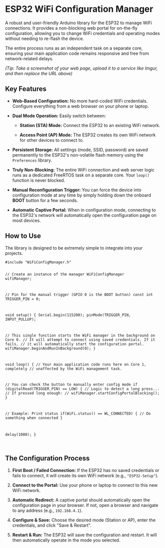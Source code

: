 <div contenteditable="true" translate="no" class="ProseMirror"><h1>ESP32 WiFi Configuration Manager</h1><p>A robust and user-friendly Arduino library for the ESP32 to manage WiFi connections. It provides a non-blocking web portal for on-the-fly configuration, allowing you to change WiFi credentials and operating modes without needing to re-flash the device.</p><p>The entire process runs as an independent task on a separate core, ensuring your main application code remains responsive and free from network-related delays.</p><p><em>(Tip: Take a screenshot of your web page, upload it to a service like Imgur, and then replace the URL above)</em></p><h2>Key Features</h2><ul><li><p><strong>Web-Based Configuration:</strong> No more hard-coded WiFi credentials. Configure everything from a web browser on your phone or laptop.</p></li><li><p><strong>Dual Mode Operation:</strong> Easily switch between:</p><ul><li><p><strong>Station (STA) Mode:</strong> Connect the ESP32 to an existing WiFi network.</p></li><li><p><strong>Access Point (AP) Mode:</strong> The ESP32 creates its own WiFi network for other devices to connect to.</p></li></ul></li><li><p><strong>Persistent Storage:</strong> All settings (mode, SSID, password) are saved permanently to the ESP32's non-volatile flash memory using the <code>Preferences</code> library.</p></li><li><p><strong>Truly Non-Blocking:</strong> The entire WiFi connection and web server logic runs as a dedicated FreeRTOS task on a separate core. Your <code>loop()</code> function is never blocked.</p></li><li><p><strong>Manual Reconfiguration Trigger:</strong> You can force the device into configuration mode at any time by simply holding down the onboard <strong>BOOT</strong> button for a few seconds.</p></li><li><p><strong>Automatic Captive Portal:</strong> When in configuration mode, connecting to the ESP32's network will automatically open the configuration page on most devices.</p></li></ul><h2>How to Use</h2><p>The library is designed to be extremely simple to integrate into your projects.</p><pre><code>#include "WiFiConfigManager.h"

// Create an instance of the manager
WiFiConfigManager wifiManager;

// Pin for the manual trigger (GPIO 0 is the BOOT button)
const int TRIGGER_PIN = 0;

void setup() {
  Serial.begin(115200);
  pinMode(TRIGGER_PIN, INPUT_PULLUP);

  // This single function starts the WiFi manager in the background on Core 0.
  // It will attempt to connect using saved credentials. If it fails,
  // it will automatically start the configuration portal.
  wifiManager.beginAndRunInBackground(0);
}

void loop() {
  // Your main application code runs here on Core 1, completely
  // unaffected by the WiFi management task.

  // You can check the button to manually enter config mode
  if (digitalRead(TRIGGER_PIN) == LOW) {
    // Logic to detect a long press...
    // If pressed long enough:
    // wifiManager.startConfigPortalBlocking();
  }

  // Example: Print status
  if(WiFi.status() == WL_CONNECTED) {
    // Do something when connected
  }

  delay(1000);
}
<br class="ProseMirror-trailingBreak"></code></pre><h2>The Configuration Process</h2><ol><li><p><strong>First Boot / Failed Connection:</strong> If the ESP32 has no saved credentials or fails to connect, it will create its own WiFi network (e.g., <code>"ESP32-Setup"</code>).</p></li><li><p><strong>Connect to the Portal:</strong> Use your phone or laptop to connect to this new WiFi network.</p></li><li><p><strong>Automatic Redirect:</strong> A captive portal should automatically open the configuration page in your browser. If not, open a browser and navigate to any address (e.g., <code>192.168.4.1</code>).</p></li><li><p><strong>Configure &amp; Save:</strong> Choose the desired mode (Station or AP), enter the credentials, and click "Save &amp; Restart".</p></li><li><p><strong>Restart &amp; Run:</strong> The ESP32 will save the configuration and restart. It will then automatically operate in the mode you selected.</p></li></ol></div>
